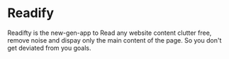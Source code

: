 # Readify
 
 Readifty is the new-gen-app to Read any website content clutter free, remove noise and dispay only the main content of the page. So you don't get deviated from you goals.
